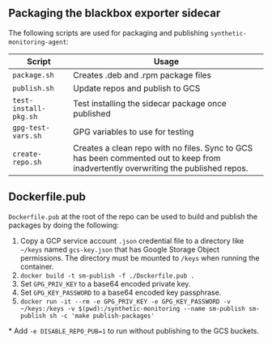 ## Packaging the blackbox exporter sidecar

The following scripts are used for packaging and publishing `synthetic-monitoring-agent`:

Script | Usage
------ | -----
`package.sh` | Creates .deb and .rpm package files
`publish.sh` | Update repos and publish to GCS
`test-install-pkg.sh` | Test installing the sidecar package once published
`gpg-test-vars.sh` | GPG variables to use for testing
`create-repo.sh` | Creates a clean repo with no files. Sync to GCS has been commented out to keep from inadvertently overwriting the published repos.


## Dockerfile.pub

`Dockerfile.pub` at the root of the repo can be used to build and publish the packages by doing the following:

1. Copy a GCP service account `.json` credential file to a directory like `~/keys` named `gcs-key.json` that has Google Storage Object permissions. The directory must be mounted to `/keys` when running the container.
2. `docker build -t sm-publish -f ./Dockerfile.pub .`
3. Set `GPG_PRIV_KEY` to a base64 encoded private key.
4. Set `GPG_KEY_PASSWORD` to a base64 encoded key passphrase.
5. `docker run -it --rm -e GPG_PRIV_KEY -e GPG_KEY_PASSWORD -v ~/keys:/keys -v $(pwd):/synthetic-monitoring --name sm-publish sm-publish sh -c 'make publish-packages'`

\* Add `-e DISABLE_REPO_PUB=1` to run without publishing to the GCS buckets.
